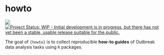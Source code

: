 
<!-- README.md is generated from README.Rmd. Please edit that file -->

# howto

<!-- badges: start -->

[![](https://img.shields.io/badge/lifecycle-experimental-orange.svg)](https://lifecycle.r-lib.org/articles/stages.html#experimental)
[![Project Status: WIP - Initial development is in progress, but there
has not yet been a stable, usable release suitable for the
public.](https://www.repostatus.org/badges/latest/wip.svg)](https://www.repostatus.org/#wip)
<!-- badges: end -->

The goal of `{howto}` is to collect reproducible **how-to guides** of
Outbreak data analysis tasks using `R` packages.
